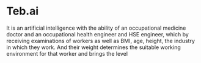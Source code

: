 # Teb.ai
It is an artificial intelligence with the ability of an occupational medicine doctor and an occupational health engineer and HSE engineer, which by receiving examinations of workers as well as BMI, age, height, the industry in which they work. And their weight determines the suitable working environment for that worker and brings the level 
